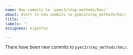 ```yaml
---
name: New commits to `pymc3/step_methods/hmc/`
about: Alert to new commits to pymc3/step_methods/hmc/
title: ''
labels: ''
assignees: eigenfoo

---
```


There have been new commits to `pymc3/step_methods/hmc/`.
